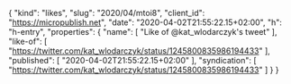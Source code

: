 {
  "kind": "likes",
  "slug": "2020/04/mtoi8",
  "client_id": "https://micropublish.net",
  "date": "2020-04-02T21:55:22.15+02:00",
  "h": "h-entry",
  "properties": {
    "name": [
      "Like of @kat_wlodarczyk's tweet"
    ],
    "like-of": [
      "https://twitter.com/kat_wlodarczyk/status/1245800835986194433"
    ],
    "published": [
      "2020-04-02T21:55:22.15+02:00"
    ],
    "syndication": [
      "https://twitter.com/kat_wlodarczyk/status/1245800835986194433"
    ]
  }
}
